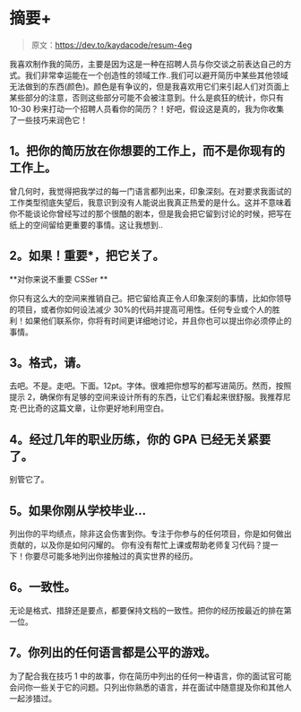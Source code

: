 # 摘要+

> 原文：<https://dev.to/kaydacode/resum-4eg>

我喜欢制作我的简历，主要是因为这是一种在招聘人员与你交谈之前表达自己的方式。我们非常幸运能在一个创造性的领域工作..我们可以避开简历中某些其他领域无法做到的东西(颜色)。颜色是有争议的，但是我喜欢用它们来引起人们对页面上某些部分的注意，否则这些部分可能不会被注意到。什么是疯狂的统计，你只有 10-30 秒来打动一个招聘人员看你的简历？！好吧，假设这是真的，我为你收集了一些技巧来润色它！

## 1。把你的简历放在你想要的工作上，而不是你现有的工作上。

曾几何时，我觉得把我学过的每一门语言都列出来，印象深刻。在对要求我面试的工作类型彻底失望后，我意识到没有人能说出我真正热爱的是什么。这并不意味着你不能谈论你曾经写过的那个很酷的剧本，但是我会把它留到讨论的时候，把写在纸上的空间留给更重要的事情。这让我想到..

## 2。如果！重要*，把它关了。

**对你来说不重要 CSSer **

你只有这么大的空间来推销自己。把它留给真正令人印象深刻的事情，比如你领导的项目，或者你如何设法减少 30%的代码并提高可用性。任何专业或个人的胜利！如果他们联系你，你将有时间更详细地讨论，并且你也可以提出你必须停止的事情。

## 3。格式，请。

去吧。不是。走吧。下面。12pt。字体。很难把你想写的都写进简历。然而，按照提示 2，确保你有足够的空间来设计所有的东西，让它们看起来很舒服。我推荐尼克·巴比奇的这篇文章，让你更好地利用空白。

## 4。经过几年的职业历练，你的 GPA 已经无关紧要了。

别管它了。

## 5。如果你刚从学校毕业...

列出你的平均绩点，除非这会伤害到你。专注于你参与的任何项目，你是如何做出贡献的，以及你是如何闪耀的。
你有没有帮忙上课或帮助老师复习代码？提一下！你要尽可能多地列出你接触过的真实世界的经历。

## 6。一致性。

无论是格式、措辞还是要点，都要保持文档的一致性。把你的经历按最近的排在第一位。

## 7。你列出的任何语言都是公平的游戏。

为了配合我在技巧 1 中的故事，你在简历中列出的任何一种语言，你的面试官可能会问你一些关于它的问题。只列出你熟悉的语言，并在面试中随意提及你和其他人一起涉猎过。